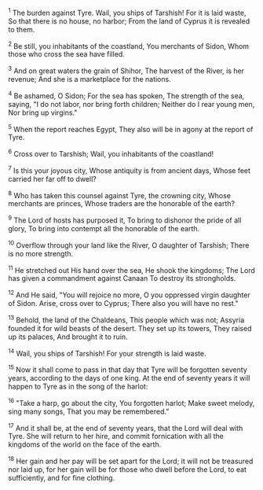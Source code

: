 <sup>1</sup> 
The burden against Tyre. Wail, you ships of Tarshish! For it is laid waste, So that there is no house, no harbor; From the land of Cyprus it is revealed to them. 

<sup>2</sup> 
Be still, you inhabitants of the coastland, You merchants of Sidon, Whom those who cross the sea have filled. 

<sup>3</sup> 
And on great waters the grain of Shihor, The harvest of the River, is her revenue; And she is a marketplace for the nations. 

<sup>4</sup> 
Be ashamed, O Sidon; For the sea has spoken, The strength of the sea, saying, "I do not labor, nor bring forth children; Neither do I rear young men, Nor bring up virgins." 

<sup>5</sup> 
When the report reaches Egypt, They also will be in agony at the report of Tyre. 

<sup>6</sup> 
Cross over to Tarshish; Wail, you inhabitants of the coastland! 

<sup>7</sup> 
Is this your joyous city, Whose antiquity is from ancient days, Whose feet carried her far off to dwell? 

<sup>8</sup> 
Who has taken this counsel against Tyre, the crowning city, Whose merchants are princes, Whose traders are the honorable of the earth? 

<sup>9</sup> 
The Lord of hosts has purposed it, To bring to dishonor the pride of all glory, To bring into contempt all the honorable of the earth. 

<sup>10</sup> 
Overflow through your land like the River, O daughter of Tarshish; There is no more strength. 

<sup>11</sup> 
He stretched out His hand over the sea, He shook the kingdoms; The Lord has given a commandment against Canaan To destroy its strongholds. 

<sup>12</sup> 
And He said, "You will rejoice no more, O you oppressed virgin daughter of Sidon. Arise, cross over to Cyprus; There also you will have no rest." 

<sup>13</sup> 
Behold, the land of the Chaldeans, This people which was not; Assyria founded it for wild beasts of the desert. They set up its towers, They raised up its palaces, And brought it to ruin. 

<sup>14</sup> 
Wail, you ships of Tarshish! For your strength is laid waste. 

<sup>15</sup> 
Now it shall come to pass in that day that Tyre will be forgotten seventy years, according to the days of one king. At the end of seventy years it will happen to Tyre as in the song of the harlot: 

<sup>16</sup> 
"Take a harp, go about the city, You forgotten harlot; Make sweet melody, sing many songs, That you may be remembered." 

<sup>17</sup> 
And it shall be, at the end of seventy years, that the Lord will deal with Tyre. She will return to her hire, and commit fornication with all the kingdoms of the world on the face of the earth. 

<sup>18</sup> 
Her gain and her pay will be set apart for the Lord; it will not be treasured nor laid up, for her gain will be for those who dwell before the Lord, to eat sufficiently, and for fine clothing.